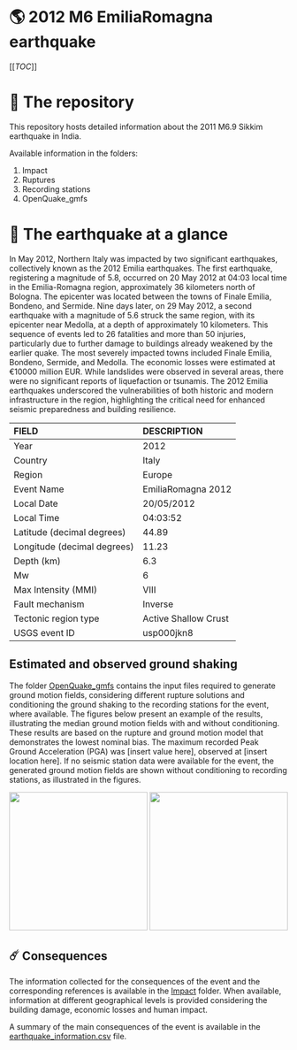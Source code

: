 # 🌎 2012 M6 EmiliaRomagna earthquake
[[_TOC_]]

# 📂 The repository

This repository hosts detailed information about the 2011 M6.9 Sikkim earthquake in India.

Available information in the folders:

1. Impact
2. Ruptures
3. Recording stations
4. OpenQuake_gmfs


# 🚀 The earthquake at a glance 

In May 2012, Northern Italy was impacted by two significant earthquakes, collectively known as the 2012 Emilia earthquakes. The first earthquake, registering a magnitude of 5.8, occurred on 20 May 2012 at 04:03 local time in the Emilia-Romagna region, approximately 36 kilometers north of Bologna. The epicenter was located between the towns of Finale Emilia, Bondeno, and Sermide. Nine days later, on 29 May 2012, a second earthquake with a magnitude of 5.6 struck the same region, with its epicenter near Medolla, at a depth of approximately 10 kilometers. This sequence of events led to 26 fatalities and more than 50 injuries, particularly due to further damage to buildings already weakened by the earlier quake. The most severely impacted towns included Finale Emilia, Bondeno, Sermide, and Medolla. The economic losses were estimated at €10000 million EUR. While landslides were observed in several areas, there were no significant reports of liquefaction or tsunamis. The 2012 Emilia earthquakes underscored the vulnerabilities of both historic and modern infrastructure in the region, highlighting the critical need for enhanced seismic preparedness and building resilience.

| FIELD | DESCRIPTION |
|:------|:------------|
| Year | 2012 |
| Country | Italy |
| Region | Europe |
| Event Name | EmiliaRomagna 2012 |
| Local Date | 20/05/2012 |
| Local Time | 04:03:52 |
| Latitude (decimal degrees) | 44.89 |
| Longitude (decimal degrees) | 11.23 |
| Depth (km) | 6.3 |
| Mw | 6 |
| Max Intensity (MMI) | VIII |
| Fault mechanism | Inverse |
| Tectonic region type | Active Shallow Crust |
| USGS event ID | usp000jkn8 |

## Estimated and observed ground shaking

The folder [OpenQuake_gmfs](./OpenQuake_gmfs/) contains the input files required to generate ground motion fields, considering different rupture solutions and conditioning the ground shaking to the recording stations for the event, where available. The figures below present an example of the results, illustrating the median ground motion fields with and without conditioning. These results are based on the rupture and ground motion model that demonstrates the lowest nominal bias. The maximum recorded Peak Ground Acceleration (PGA) was [insert value here], observed at [insert location here]. If no seismic station data were available for the event, the generated ground motion fields are shown without conditioning to recording stations, as illustrated in the figures.

<img src="./4.OpenQuake_gmfs/median_gmf_stations_none.png" height="250">
<img src="./4.OpenQuake_gmfs/median_gmf_stations_seismic.png" height="250">

## ☄️ Consequences

The information collected for the consequences of the event and the corresponding references is available in the [Impact](./Impact) folder. When available, information at different geographical levels is provided considering the building damage, economic losses and human impact.

A summary of the main consequences of the event is available in the [earthquake_information.csv](./earthquake_information.csv) file.